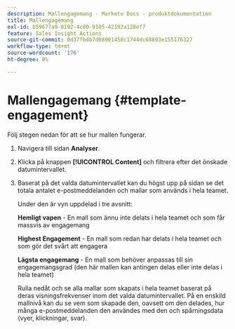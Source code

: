 ```yaml
---
description: Mallengagemang - Marketo Docs - produktdokumentation
title: Mallengagemang
exl-id: b59677a9-8192-4c80-9105-42192a128ef7
feature: Sales Insight Actions
source-git-commit: 0d37fbdb7d08901458c1744dc68893e155176327
workflow-type: tm+mt
source-wordcount: '176'
ht-degree: 0%

---
```


# Mallengagemang {#template-engagement}

Följ stegen nedan för att se hur mallen fungerar.

1. Navigera till sidan **Analyser**.

1. Klicka på knappen **[!UICONTROL Content]** och filtrera efter det önskade datumintervallet.

1. Baserat på det valda datumintervallet kan du högst upp på sidan se det totala antalet e-postmeddelanden och mallar som används i hela teamet.

   Under den är vyn uppdelad i tre avsnitt:

   **Hemligt vapen** - En mall som ännu inte delats i hela teamet och som får massvis av engagemang

   **Highest Engagement** - En mall som redan har delats i hela teamet och som gör det svårt att engagera

   **Lägsta engagemang** - En mall som behöver anpassas till sin engagemangsgrad (den här mallen kan antingen delas eller inte delas i hela teamet)

   Rulla nedåt och se alla mallar som skapats i hela teamet baserat på deras visningsfrekvenser inom det valda datumintervallet. På en enskild mallnivå kan du se vem som skapade den, oavsett om den delades, hur många e-postmeddelanden den användes med den och spårningsdata (vyer, klickningar, svar).
